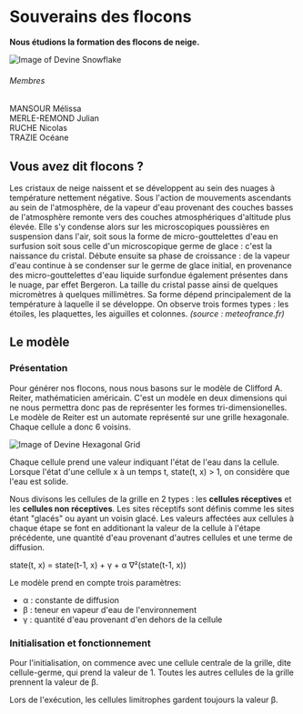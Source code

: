 # Souverains des flocons
**Nous étudions la formation des flocons de neige.**

![Image of Devine Snowflake](https://bridoz.com/wp-content/uploads/2014/05/neige11.jpg)

###### Membres
MANSOUR Mélissa <br>
MERLE-REMOND Julian <br>
RUCHE Nicolas <br>
TRAZIE Océane <br>

## Vous avez dit flocons ?

  Les cristaux de neige naissent et se développent au sein des nuages à température nettement négative. Sous l'action de mouvements ascendants au sein de l'atmosphère, de la vapeur d'eau provenant des couches basses de l'atmosphère remonte vers des couches atmosphériques d'altitude plus élevée. Elle s'y condense alors sur les microscopiques poussières en suspension dans l'air, soit sous la forme de micro-gouttelettes d'eau en surfusion soit sous celle d'un microscopique germe de glace : c'est la naissance du cristal. Débute ensuite sa phase de croissance : de la vapeur d'eau continue à se condenser sur le germe de glace initial, en provenance des micro-gouttelettes d'eau liquide surfondue également présentes dans le nuage, par effet Bergeron. La taille du cristal passe ainsi de quelques micromètres à quelques millimètres. Sa forme dépend principalement de la température à laquelle il se développe. On observe trois formes types : les étoiles, les plaquettes, les aiguilles et colonnes.
  *(source : meteofrance.fr)*

            
## Le modèle 


### Présentation

  Pour générer nos flocons, nous nous basons sur le modèle de Clifford A. Reiter, mathématicien américain. C'est un modèle en deux dimensions qui ne nous permettra donc pas de représenter les formes tri-dimensionelles. Le modèle de Reiter est un automate représenté sur une grille hexagonale. Chaque cellule a donc 6 voisins.
  
  ![Image of Devine Hexagonal Grid](http://catlikecoding.com/unity/tutorials/hex-map/part-1/about-hexagons/hexagon-grid.png)
  
  Chaque cellule prend une valeur indiquant l'état de l'eau dans la cellule. Lorsque l'état d'une cellule x à un temps t, state(t, x) > 1, on considère que l'eau est solide. 
  
  Nous divisons les cellules de la grille en 2 types : les **cellules réceptives** et les **cellules non réceptives**. Les sites réceptifs sont définis comme les sites étant "glacés" ou ayant un voisin glacé. 
  Les valeurs affectées aux cellules à chaque étape se font en additionant la valeur de la cellule à l'étape précédente, une quantité d'eau provenant d'autres cellules et une terme de diffusion.
  
  state(t, x) = state(t-1, x) + γ + α ∇²(state(t-1, x))
  
  Le modèle prend en compte trois paramètres: 
  
  + α : constante de diffusion 
  + β : teneur en vapeur d'eau de l'environnement
  + γ : quantité d'eau provenant d'en dehors de la cellule
  
 ### Initialisation et fonctionnement
 
 Pour l'initialisation, on commence avec une cellule centrale de la grille, dite cellule-germe, qui prend la valeur de 1. Toutes les autres cellules de la grille prennent la valeur de β.
 
 Lors de l'exécution, les cellules limitrophes gardent toujours la valeur β.  
 
 
 
 
  
